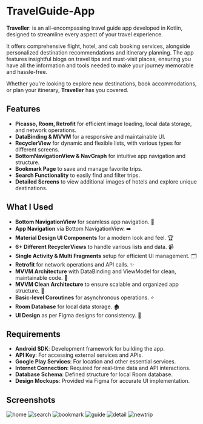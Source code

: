 
# TravelGuide-App

**Traveller**: is an all-encompassing travel guide app developed in Kotlin, designed to streamline every aspect of your travel experience. 

It offers comprehensive flight, hotel, and cab booking services, alongside personalized destination recommendations and itinerary planning. The app features insightful blogs on travel tips and must-visit places, ensuring you have all the information and tools needed to make your journey memorable and hassle-free.

 Whether you're looking to explore new destinations, book accommodations, or plan your itinerary, **Traveller** has you covered.


## Features


- **Picasso, Room, Retrofit** for efficient image loading, local data storage, and network operations.
- **DataBinding & MVVM** for a responsive and maintainable UI.
- **RecyclerView** for dynamic and flexible lists, with various types for different screens.
- **BottomNavigationView & NavGraph** for intuitive app navigation and structure.
- **Bookmark Page** to save and manage favorite trips. 
- **Search Functionality** to easily find and filter trips.
- **Detailed Screens** to view additional images of hotels and explore unique destinations.

## What I Used

- **Bottom NavigationView** for seamless app navigation. 🧭
- **App Navigation** via Bottom NavigationView. ➡️
- **Material Design UI Components** for a modern look and feel. 🏆
- **6+ Different RecyclerViews** to handle various lists and data. 📹
- **Single Activity & Multi Fragments** setup for efficient UI management. 🗂️
- **Retrofit** for network operations and API calls. ✨
- **MVVM Architecture** with DataBinding and ViewModel for clean, maintainable code. 🌟
- **MVVM Clean Architecture** to ensure scalable and organized app structure. 🧹
- **Basic-level Coroutines** for asynchronous operations. ⭐
- **Room Database** for local data storage. 🏚️
- **UI Design** as per Figma designs for consistency. 🎨
## Requirements

- **Android SDK**: Development framework for building the app.
- **API Key**: For accessing external services and APIs.
- **Google Play Services**: For location and other essential services.
- **Internet Connection**: Required for real-time data and API interactions.
- **Database Schema**: Defined structure for local Room database.
- **Design Mockups**: Provided via Figma for accurate UI implementation.
  
## Screenshots

![home](https://github.com/user-attachments/assets/c629d7a1-70f9-4e9a-bf98-3511d3309e8a)
![search](https://github.com/user-attachments/assets/4158a741-8b71-4dc1-b42f-790b723fd1f4)
![bookmark](https://github.com/user-attachments/assets/aa88e6a3-f474-45bb-b397-c906de7b147d)
![guide](https://github.com/user-attachments/assets/3ccaa238-8d6d-4d81-9892-513e3966d533)
![detail](https://github.com/user-attachments/assets/80eeba53-1658-457c-bba0-80cc6a103a9e)
![newtrip](https://github.com/user-attachments/assets/5c111ff3-97af-4efd-9ea2-b7227a441b85)




